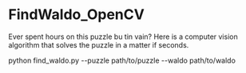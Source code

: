 # FindWaldo_OpenCV

Ever spent hours on this puzzle bu tin vain? Here is a computer vision algorithm that solves the puzzle in a matter if seconds. 

python find_waldo.py --puzzle path/to/puzzle --waldo path/to/waldo

